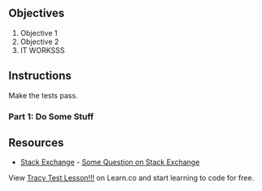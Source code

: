 ## Objectives

1. Objective 1
2. Objective 2
3. IT WORKSSS

## Instructions

Make the tests pass.

### Part 1: Do Some Stuff

## Resources

* [Stack Exchange](http://www.stackexchange.com) - [Some Question on Stack Exchange](http://www.stackexchange.com/questions/123)

<p class='util--hide'>View <a href='https://learn.co/lessons/tracy-test-lesson'>Tracy Test Lesson!!!</a> on Learn.co and start learning to code for free.</p>
